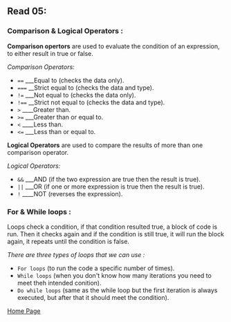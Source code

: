 ## **Read 05:**

### Comparison & Logical Operators :
**Comparison opertors** are used to evaluate the condition of an expression, to either result in true or false.

*Comparison Operators:*
*  ``` == ``` ___Equal to (checks the data only).
*  ``` === ``` __Strict equal to (checks the data and type).
*  ``` != ``` ___Not equal to (checks the data only).
*  ``` !== ``` __Strict not equal to (checks the data and type).
*  ``` > ``` ____Greater than.
*  ``` >= ``` ___Greater than or equal to.
*  ``` < ``` ____Less than.
*  ``` <= ``` ___Less than or equal to.

**Logical Operators** are used to compare the results of more than one comparison operator.

*Logical Operators:*
*  ``` && ``` ___AND (if the two expression are true then the result is true).
*  ``` || ``` ___OR (if one or more expression is true then the result is true).
*  ``` ! ``` ____NOT (reverses the expression).

### For & While loops :
Loops check a condition, if that condition resulted true, a block of code is run. Then it checks again and if the condition is still true, it will run the block again, it repeats until the condition is false.

*There are three types of loops that we can use :*
*  ``` For loops ``` (to run the code a specific number of times).
*  ``` While loops ``` (when you don't know how many iterations you need to meet theh intended conition).
*  ``` Do while loops ``` (same as the while loop but the first iteration is always executed, but after that it should meet the condition).


[Home Page](README.md)